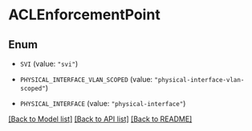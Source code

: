 # ACLEnforcementPoint

## Enum


* `SVI` (value: `"svi"`)

* `PHYSICAL_INTERFACE_VLAN_SCOPED` (value: `"physical-interface-vlan-scoped"`)

* `PHYSICAL_INTERFACE` (value: `"physical-interface"`)


[[Back to Model list]](../README.md#documentation-for-models) [[Back to API list]](../README.md#documentation-for-api-endpoints) [[Back to README]](../README.md)


